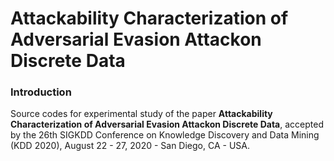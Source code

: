# Attackability Characterization of Adversarial Evasion Attackon Discrete Data

### Introduction

Source codes for experimental study of the paper **Attackability Characterization of Adversarial Evasion Attackon Discrete Data**, accepted by the 26th SIGKDD Conference on Knowledge Discovery and Data Mining (KDD 2020), August 22 - 27, 2020 - San Diego, CA - USA.

